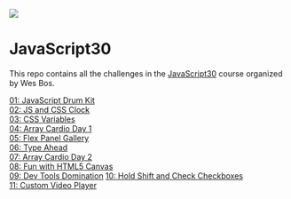 ![](https://javascript30.com/images/JS3-social-share.png)
# JavaScript30

This repo contains all the challenges in the [JavaScript30](https://javascript30.com/) course organized by Wes Bos.  

[01: JavaScript Drum Kit](https://tonynyagah.github.io/JavaScript30/01%20-%20JavaScript%20Drum%20Kit/)   
[02: JS and CSS Clock](https://tonynyagah.github.io/JavaScript30/02%20-%20JS%20and%20CSS%20Clock/)   
[03: CSS Variables](https://tonynyagah.github.io/JavaScript30/03%20-%20CSS%20Variables/)  
[04: Array Cardio Day 1](https://tonynyagah.github.io/JavaScript30/04%20-%20Array%20Cardio%20Day%201/)  
[05: Flex Panel Gallery](https://tonynyagah.github.io/JavaScript30/05%20-%20Flex%20Panel%20Gallery/)  
[06: Type Ahead](https://tonynyagah.github.io/JavaScript30/06%20-%20Type%20Ahead/)  
[07: Array Cardio Day 2](https://tonynyagah.github.io/JavaScript30/07%20-%20Array%20Cardio%20Day%202/)  
[08: Fun with HTML5 Canvas](https://tonynyagah.github.io/JavaScript30/08%20-%20Fun%20with%20HTML5%20Canvas/)  
[09: Dev Tools Domination](https://tonynyagah.github.io/JavaScript30/09%20-%20Dev%20Tools%20Domination/)
[10: Hold Shift and Check Checkboxes](https://tonynyagah.github.io/JavaScript30/10%20-%20Hold%20Shift%20and%20Check%20Checkboxes/)  
[11: Custom Video Player](https://tonynyagah.github.io/JavaScript30/11%20-%20Custom%20Video%20Player/)
